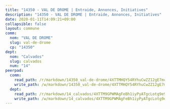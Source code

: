 ```yaml
---
title: "14350 - VAL DE DROME | Entraide, Annonces, Initiatives"
description: "14350 - VAL DE DROME | Entraide, Annonces, Initiatives"
date: 2020-01-11T14:09:21+09:00
collapsible: false
layout: commune
comm:
  nom: "VAL DE DROME"
  slug: val-de-drome
  cp: "14350"
dept:
  nom: "Calvados"
  slug: calvados
  num: "14"
peerpad:
  comm:
    read_path: /r/markdown/14350_val-de-drome/4XTTMHQY54RYhuCwZZ12gE7mcfX2L5voNqrzzhwPiW62HJxZ9
    write_path: /w/markdown/14350_val-de-drome/4XTTMHQY54RYhuCwZZ12gE7mcfX2L5voNqrzzhwPiW62HJxZ9-K3TgU2uZCYqAX7Mm3uLRitBE1sueoBmfnwFxTfv9gnuk134yqxzucadGuGSYAxUtmLR3bcnbfjSYysnRkjbSPoHz7ZBSua1RvCF387uVEFkufzJdsccPa3dZ2p9c1DfurcLYBsVD
  dept:
    read_path: /r/markdown/14_calvados/4XTTM9GPWMAgFeBh1iyPyATgcLotg9e9APJpQBEyY3RZiUwJ6
    write_path: /w/markdown/14_calvados/4XTTM9GPWMAgFeBh1iyPyATgcLotg9e9APJpQBEyY3RZiUwJ6-K3TgUXWJAT2cYJ9ZstQphkkm2za8um5GwwXsivqaDFTgbhMDcHaRXnT3h69szAqCyvWcFfDim5fkwc6CXdUtyvPpirbD1TPAb6xCxpPN6dR3zzDRe29YehQYbhZdjvZYkgztJYvi
---
```


